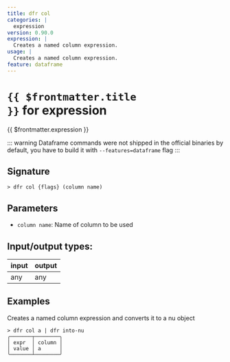 ```yaml
---
title: dfr col
categories: |
  expression
version: 0.90.0
expression: |
  Creates a named column expression.
usage: |
  Creates a named column expression.
feature: dataframe
---
```

<!-- This file is automatically generated. Please edit the command in https://github.com/nushell/nushell instead. -->

# <code>{{ $frontmatter.title }}</code> for expression

<div class='command-title'>{{ $frontmatter.expression }}</div>


::: warning
Dataframe commands were not shipped in the official binaries by default, you have to build it with `--features=dataframe` flag
:::
## Signature

```> dfr col {flags} (column name)```

## Parameters

 -  `column name`: Name of column to be used


## Input/output types:

| input | output |
| ----- | ------ |
| any   | any    |

## Examples

Creates a named column expression and converts it to a nu object
```nu
> dfr col a | dfr into-nu
╭───────┬────────╮
│ expr  │ column │
│ value │ a      │
╰───────┴────────╯
```
